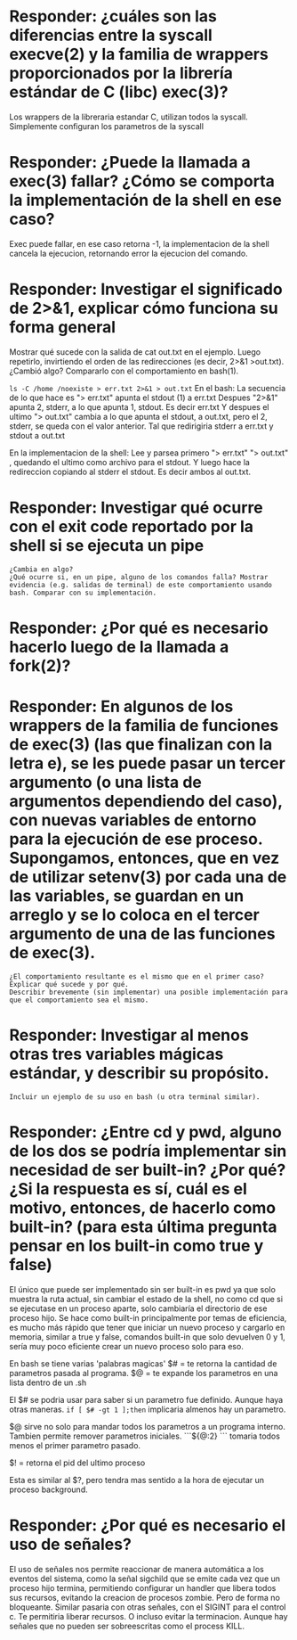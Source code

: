 # Responder: ¿cuáles son las diferencias entre la syscall execve(2) y la familia de wrappers proporcionados por la librería estándar de C (libc) exec(3)?

Los wrappers de la libreraria estandar C, utilizan todos la syscall. Simplemente configuran los parametros de la syscall


# Responder: ¿Puede la llamada a exec(3) fallar? ¿Cómo se comporta la implementación de la shell en ese caso?
Exec puede fallar, en ese caso retorna -1, la implementacion de la shell cancela la ejecucion, retornando error la ejecucion del comando.

# Responder: Investigar el significado de 2>&1, explicar cómo funciona su forma general
Mostrar qué sucede con la salida de cat out.txt en el ejemplo.
Luego repetirlo, invirtiendo el orden de las redirecciones (es decir, 2>&1 >out.txt). ¿Cambió algo? Compararlo con el comportamiento en bash(1).


```ls -C /home /noexiste > err.txt 2>&1 > out.txt```
En el bash:
La secuencia de lo que hace es "> err.txt" apunta el stdout (1) a err.txt
Despues "2>&1" apunta 2, stderr, a lo que apunta 1, stdout. Es decir err.txt
Y despues el ultimo "> out.txt" cambia a lo que apunta el stdout, a out.txt, pero el 2, stderr, se queda con el valor anterior.
Tal que redirigiria stderr a err.txt y stdout a out.txt

En la implementacion de la shell:
Lee y parsea primero "> err.txt"  "> out.txt" , quedando el ultimo como archivo para el stdout.
Y luego hace la redireccion copiando al stderr el stdout. Es decir ambos al out.txt.



# Responder: Investigar qué ocurre con el exit code reportado por la shell si se ejecuta un pipe

    ¿Cambia en algo?
    ¿Qué ocurre si, en un pipe, alguno de los comandos falla? Mostrar evidencia (e.g. salidas de terminal) de este comportamiento usando bash. Comparar con su implementación.


# Responder: ¿Por qué es necesario hacerlo luego de la llamada a fork(2)?
# Responder: En algunos de los wrappers de la familia de funciones de exec(3) (las que finalizan con la letra e), se les puede pasar un tercer argumento (o una lista de argumentos dependiendo del caso), con nuevas variables de entorno para la ejecución de ese proceso. Supongamos, entonces, que en vez de utilizar setenv(3) por cada una de las variables, se guardan en un arreglo y se lo coloca en el tercer argumento de una de las funciones de exec(3).

    ¿El comportamiento resultante es el mismo que en el primer caso? Explicar qué sucede y por qué.
    Describir brevemente (sin implementar) una posible implementación para que el comportamiento sea el mismo.


# Responder: Investigar al menos otras tres variables mágicas estándar, y describir su propósito.

    Incluir un ejemplo de su uso en bash (u otra terminal similar).

# Responder: ¿Entre cd y pwd, alguno de los dos se podría implementar sin necesidad de ser built-in? ¿Por qué? ¿Si la respuesta es sí, cuál es el motivo, entonces, de hacerlo como built-in? (para esta última pregunta pensar en los built-in como true y false)

El único que puede ser implementado sin ser built-in es pwd ya que solo muestra la ruta actual, sin cambiar el estado de la shell, no como cd que si se ejecutase en un proceso aparte, solo cambiaría el directorio de ese proceso hijo.
Se hace como built-in principalmente por temas de eficiencia, es mucho más rápido que tener que iniciar un nuevo proceso y cargarlo en memoria, similar a true y false, comandos built-in que solo devuelven 0 y 1, sería muy poco eficiente crear un nuevo proceso solo para eso.

En bash se tiene varias 'palabras magicas' 
$# = te retorna la cantidad de parametros pasada al programa.
$@ = te expande los parametros en una lista dentro de un .sh

El $# se podria usar para saber si un parametro fue definido. Aunque haya otras maneras.
```if [ $# -gt 1 ];then``` implicaria almenos hay un parametro.

$@ sirve no solo para mandar todos los parametros a un programa interno. Tambien permite remover parametros iniciales.
```${@:2} ``` tomaria todos menos el primer parametro pasado.

$! = retorna el pid del ultimo proceso

Esta es similar al $?, pero tendra mas sentido a la hora de ejecutar un proceso background.


# Responder: ¿Por qué es necesario el uso de señales?

El uso de señales nos permite reaccionar de manera automática a los eventos del sistema, como la señal sigchild que se emite cada vez que un proceso hijo termina, permitiendo configurar un handler que libera todos sus recursos, evitando la creacion de procesos zombie. Pero de forma no bloqueante. Similar pasaria con otras señales, con el SIGINT para el control c. Te permitiria liberar recursos. O incluso evitar la terminacion. Aunque hay señales que no pueden ser sobreescritas como el process KILL.






 
